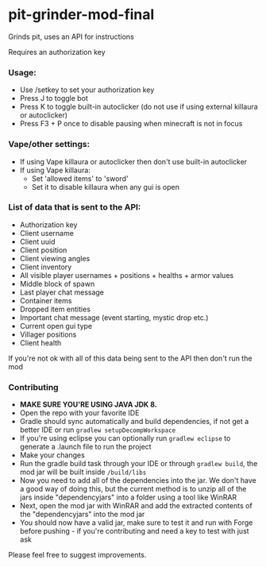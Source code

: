 # pit-grinder-mod-final
Grinds pit, uses an API for instructions

Requires an authorization key

### Usage:
- Use /setkey <key> to set your authorization key
- Press J to toggle bot
- Press K to toggle built-in autoclicker (do not use if using external killaura or autoclicker)
- Press F3 + P once to disable pausing when minecraft is not in focus

### Vape/other settings:
- If using Vape killaura or autoclicker then don't use built-in autoclicker
- If using Vape killaura:
  - Set 'allowed items' to 'sword'
  - Set it to disable killaura when any gui is open

### List of data that is sent to the API:
- Authorization key
- Client username
- Client uuid
- Client position
- Client viewing angles
- Client inventory
- All visible player usernames + positions + healths + armor values
- Middle block of spawn
- Last player chat message
- Container items
- Dropped item entities
- Important chat message (event starting, mystic drop etc.)
- Current open gui type
- Villager positions
- Client health

If you're not ok with all of this data being sent to the API then don't run the mod

### Contributing
- **MAKE SURE YOU'RE USING JAVA JDK 8.**
- Open the repo with your favorite IDE
- Gradle should sync automatically and build dependencies, if not get a better IDE or run `gradlew setupDecompWorkspace`
- If you're using eclipse you can optionally run `gradlew eclipse` to generate a .launch file to run the project
- Make your changes
- Run the gradle build task through your IDE or through `gradlew build`, the mod jar will be built inside `/build/libs`
- Now you need to add all of the dependencies into the jar. We don't have a good way of doing this, but the current method is to unzip all of the jars inside "dependencyjars" into a folder using a tool like WinRAR
- Next, open the mod jar with WinRAR and add the extracted contents of the "dependencyjars" into the mod jar
- You should now have a valid jar, make sure to test it and run with Forge before pushing - if you're contributing and need a key to test with just ask

Please feel free to suggest improvements.
